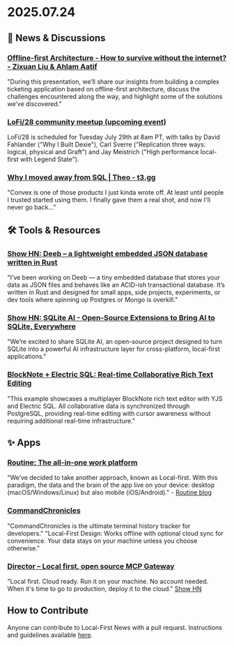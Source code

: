 # 2025.07.24

## 📰 News & Discussions

### [Offline-first Architecture - How to survive without the internet? - Zixuan Liu & Ahlam Aatif](https://www.youtube.com/watch?v=G4b6X8WcbhY)
"During this presentation, we’ll share our insights from building a complex ticketing application based on offline-first architecture, discuss the challenges encountered along the way, and highlight some of the solutions we’ve discovered."

### [LoFi/28 community meetup (upcoming event)](https://lofi.so/)
LoFi/28 is scheduled for Tuesday July 29th at 8am PT, with talks by David Fahlander ("Why I Built Dexie"), Carl Sverre ("Replication three ways: logical, physical and Graft") and Jay Meistrich ("High performance local-first with Legend State").

### [Why I moved away from SQL | Theo - t3․gg](https://www.youtube.com/watch?v=gZ4Tdwz1L7k)
"Convex is one of those products I just kinda wrote off. At least until people I trusted started using them. I finally gave them a real shot, and now I'll never go back..."


## 🛠️ Tools & Resources

### [Show HN: Deeb – a lightweight embedded JSON database written in Rust](https://news.ycombinator.com/item?id=44637301)
"I’ve been working on Deeb — a tiny embedded database that stores your data as JSON files and behaves like an ACID-ish transactional database. It’s written in Rust and designed for small apps, side projects, experiments, or dev tools where spinning up Postgres or Mongo is overkill."

### [Show HN: SQLite AI - Open-Source Extensions to Bring AI to SQLite, Everywhere](https://news.ycombinator.com/item?id=44658756)
"We’re excited to share SQLite AI, an open-source project designed to turn SQLite into a powerful AI infrastructure layer for cross-platform, local-first applications."

### [BlockNote + Electric SQL: Real-time Collaborative Rich Text Editing](https://github.com/TypeCellOS/blocknote-electric-example)
"This example showcases a multiplayer BlockNote rich text editor with YJS and Electric SQL. All collaborative data is synchronized through PostgreSQL, providing real-time editing with cursor awareness without requiring additional real-time infrastructure."


## ✨ Apps

### [Routine: The all-in-one work platform](https://routine.co/)
"We’ve decided to take another approach, known as Local-first. With this paradigm, the data and the brain of the app live on your device: desktop (macOS/Windows/Linux) but also mobile (iOS/Android)." - [Routine blog](https://feedback.routine.co/changelog/offline-mode-menu-bar-widget-customizable-menu-and-more)

### [CommandChronicles](https://commandchronicles.dev/)
"CommandChronicles is the ultimate terminal history tracker for developers." "Local-First Design: Works offline with optional cloud sync for convenience. Your data stays on your machine unless you choose otherwise." 

### [Director – Local first, open source MCP Gateway](https://director.run/)
"Local first. Cloud ready. Run it on your machine. No account needed. When it's time to go to production, deploy it to the cloud." [Show HN](https://news.ycombinator.com/item?id=44533022)


## How to Contribute
Anyone can contribute to Local-First News with a pull request. Instructions and guidelines available [here](https://github.com/localfirstnews/localfirstnews).
